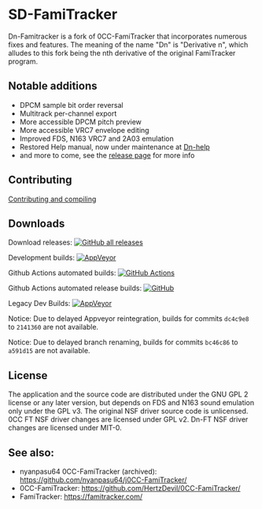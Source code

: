 # SD-FamiTracker

Dn-Famitracker is a fork of 0CC-FamiTracker that incorporates numerous fixes and features. The meaning of the name "Dn" is "Derivative n", which alludes to this fork being the nth derivative of the original FamiTracker program.

## Notable additions

- DPCM sample bit order reversal
- Multitrack per-channel export
- More accessible DPCM pitch preview
- More accessible VRC7 envelope editing
- Improved FDS, N163 VRC7 and 2A03 emulation
- Restored Help manual, now under maintenance at [Dn-help](https://github.com/Dn-Programming-Core-Management/Dn-help)
- and more to come, see the [release page](https://github.com/Dn-Programming-Core-Management/Dn-FamiTracker/releases) for more info

## Contributing

[Contributing and compiling](docs/CONTRIBUTING.md)

## Downloads

Download releases: [![GitHub all releases](https://img.shields.io/github/downloads/Dn-Programming-Core-Management/Dn-FamiTracker/total?logo=github&style=flat-square)](https://github.com/Dn-Programming-Core-Management/Dn-FamiTracker/releases)

Development builds: [![AppVeyor](https://img.shields.io/appveyor/build/Gumball2415/dn-famitracker?logo=appveyor&style=flat-square)](https://ci.appveyor.com/project/Gumball2415/dn-famitracker/history)

Github Actions automated builds: [![GitHub Actions](https://img.shields.io/github/actions/workflow/status/Dn-Programming-Core-Management/Dn-FamiTracker/build-artifact.yml?style=flat-square)](https://github.com/Dn-Programming-Core-Management/Dn-FamiTracker/actions/workflows/build-artifact.yml)

Github Actions automated release builds: [![GitHub](https://img.shields.io/github/actions/workflow/status/Dn-Programming-Core-Management/Dn-FamiTracker/build-release-artifact.yml?style=flat-square)](https://github.com/Dn-Programming-Core-Management/Dn-FamiTracker/actions/workflows/build-release-artifact.yml)

Legacy Dev Builds: [![AppVeyor](https://img.shields.io/appveyor/build/Gumball2415/dn-famitracker-legacy?logo=appveyor&style=flat-square)](https://ci.appveyor.com/project/Gumball2415/dn-famitracker-legacy/history)

Notice: Due to delayed Appveyor reintegration, builds for commits `dc4c9e8` to `2141360` are not available.

Notice: Due to delayed branch renaming, builds for commits `bc46c86` to `a591d15` are not available.

## License

The application and the source code are distributed under the GNU GPL 2 license or any later version, but depends on FDS and N163 sound emulation only under the GPL v3. The original NSF driver source code is unlicensed. 0CC FT NSF driver changes are licensed under GPL v2. Dn-FT NSF driver changes are licensed under MIT-0.

## See also:

- nyanpasu64 0CC-FamiTracker (archived): https://github.com/nyanpasu64/j0CC-FamiTracker/
- 0CC-FamiTracker: https://github.com/HertzDevil/0CC-FamiTracker/
- FamiTracker: https://famitracker.com/
